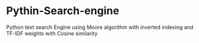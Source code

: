 # Pythin-Search-engine
Python text search Engine using Moore algorithm with inverted indexing and TF-IDF weights with Cosine similarity
